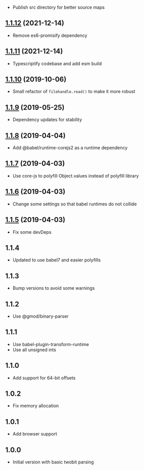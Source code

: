 - Publish src directory for better source maps

<a name="1.1.12"></a>
## [1.1.12](https://github.com/GMOD/twobit-js/compare/v1.1.11...v1.1.12) (2021-12-14)



- Remove es6-promisify dependency

<a name="1.1.11"></a>
## [1.1.11](https://github.com/GMOD/twobit-js/compare/v1.1.10...v1.1.11) (2021-12-14)



- Typescriptify codebase and add esm build

<a name="1.1.10"></a>
## [1.1.10](https://github.com/GMOD/twobit-js/compare/v1.1.9...v1.1.10) (2019-10-06)



- Small refactor of `filehandle.read()` to make it more robust

## [1.1.9](https://github.com/GMOD/twobit-js/compare/v1.1.8...v1.1.9) (2019-05-25)

- Dependency updates for stability

## [1.1.8](https://github.com/GMOD/twobit-js/compare/v1.1.6...v1.1.8) (2019-04-04)



- Add @babel/runtime-corejs2 as a runtime dependency

## [1.1.7](https://github.com/GMOD/twobit-js/compare/v1.1.6...v1.1.7) (2019-04-03)


- Use core-js to polyfill Object.values instead of polyfill library

## [1.1.6](https://github.com/GMOD/twobit-js/compare/v1.1.5...v1.1.6) (2019-04-03)

- Change some settings so that babel runtimes do not collide

## [1.1.5](https://github.com/GMOD/twobit-js/compare/v1.1.4...v1.1.5) (2019-04-03)

- Fix some devDeps

## 1.1.4

- Updated to use babel7 and easier polyfills

## 1.1.3

- Bump versions to avoid some warnings

## 1.1.2

- Use @gmod/binary-parser


## 1.1.1

- Use babel-plugin-transform-runtime
- Use all unsigned ints

## 1.1.0

- Add support for 64-bit offsets

## 1.0.2

- Fix memory allocation

## 1.0.1

- Add browser support

## 1.0.0

- Initial version with basic twobit parsing
